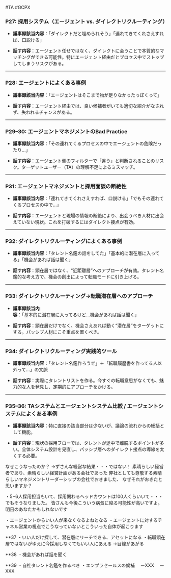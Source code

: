 #TA #GCPX

### **P27: 採用システム（エージェント vs. ダイレクトリクルーティング）**

- **議事録該当内容**：「ダイレクトだと埋められそう」「連れてきてくれさえすれば、口説ける」
    
- **話す内容**：エージェント任せではなく、ダイレクトに会うことで本質的なマッチングができる可能性。特にエージェント経由だとプロセス中でストップしてしまうリスクがある。
    

---

### **P28: エージェントによくある事例**

- **議事録該当内容**：「エージェントはそこまで物が足りなかったっぽくって」
    
- **話す内容**：エージェント経由では、良い候補者がいても適切な紹介がなされず、失われるチャンスがある。
    

---

### **P29–30: エージェントマネジメントのBad Practice**

- **議事録該当内容**：「その連れてくるプロセスの中でエージェントの危険だったり…」
    
- **話す内容**：エージェント側のフィルターで「違う」と判断されることのリスク。ターゲットユーザー（TA）の理解不足によるミスマッチ。
    

---

### **P31: エージェントマネジメントと採用面談の断絶性**

- **議事録該当内容**：「連れてきてくれさえすれば、口説ける」「でもその連れてくるプロセスの中で…」
    
- **話す内容**：エージェントと現場の情報の断絶により、出会うべき人材に出会えていない現状。これを打破するにはダイレクト接点が有効。
    

---

### **P32: ダイレクトリクルーティングによくある事例**

- **議事録該当内容**：「タレント名鑑の話をしてた」「基本的に潜在層に入ってる」「機会があれば話は聞く」
    
- **話す内容**：顕在層ではなく、“近距離層”へのアプローチが有効。タレント名鑑的な考え方で、機会の創出によって転職モードに引き上げる。
    

---

### **P33: ダイレクトリクルーティング→転職潜在層へのアプローチ**

- **議事録該当内容**：「基本的に潜在層に入ってるけど…機会があれば話は聞く」
    
- **話す内容**：顕在層だけでなく、機会さえあれば動く“潜在層”をターゲットにする。パッシブ人材にこそ重点を置くべき。
    

---

### **P34: ダイレクトリクルーティング実践的ツール**

- **議事録該当内容**：「タレント名鑑作ろうぜ」＋「転職履歴書を作ってる人以外って…」の文脈
    
- **話す内容**：実際にタレントリストを作る。今すぐの転職意思がなくても、魅力的な人を発見し、定期的にアプローチをかける。
    

---

### **P35–36: TAシステムとエージェントシステム比較 / エージェントシステムによくある事例**

- **議事録該当内容**：特に直接の該当部分は少ないが、議論の流れからの総括として機能。
    
- **話す内容**：現状の採用フローでは、タレントが途中で離脱するポイントが多い。全体システム設計を見直し、パッシブ層へのダイレクト接点の導線を太くする必要。

なぜこうなったのか？
→ずさんな経営な結果・・・ではない！
素晴らしい経営者であり、素晴らしい経営計画がある会社であった
弊社としても尊敬する素晴らしいマネジメントリーダーシップの会社でおきました、
なぜそれがおきたと思いますか？


・5−6人採用担当もいて、採用関わるヘッドカウントは100人くらいいて・・・
でもそうなりました。
皆さんも今後こういう病気に陥る可能性が高いですよ。
明日のあなたかもしれないです

・エージェントからいい人が来なくなるよねとなる
・エージェントに対するチャネル営業の視点でこうなっていないとこういった自体が起こります


**37
・いい人だけ探して、潜在層にリーチできる、アセットになる
・転職顕在層ではないがゆえに今採用しなくてもいい人にあえる
→目線があがる

**38
・機会があれば話を聞く

**39
・自社タレント名鑑を作るべき
・エンプラセールスの候補
　ーXXX
　ーXXX